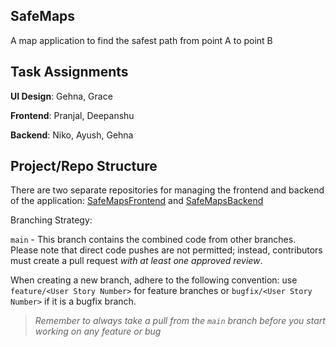 SafeMaps
--------

A map application to find the safest path from point A to point B


**Task Assignments**
-------------------

**UI Design**: Gehna, Grace

**Frontend**: Pranjal, Deepanshu

**Backend**: Niko, Ayush, Gehna


Project/Repo Structure
--------------
There are two separate repositories for managing the frontend and backend of the application: [SafeMapsFrontend](https://github.com/T-I-P/SafeMapsFrontend) and [SafeMapsBackend](https://github.com/T-I-P/SafeMapsBackend)


Branching Strategy:

`main` - This branch contains the combined code from other branches. Please note that direct code pushes are not permitted; instead, contributors must create a pull request _with at least one approved review_.

When creating a new branch, adhere to the following convention: use `feature/<User Story Number>` for feature branches or `bugfix/<User Story Number>` if it is a bugfix branch.


> _Remember to always take a pull from the `main` branch before you start working on any feature or bug_
